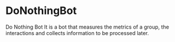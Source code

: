 # DoNothingBot
Do Nothing Bot It is a bot that measures the metrics of a group, the interactions and collects information to be processed later.

